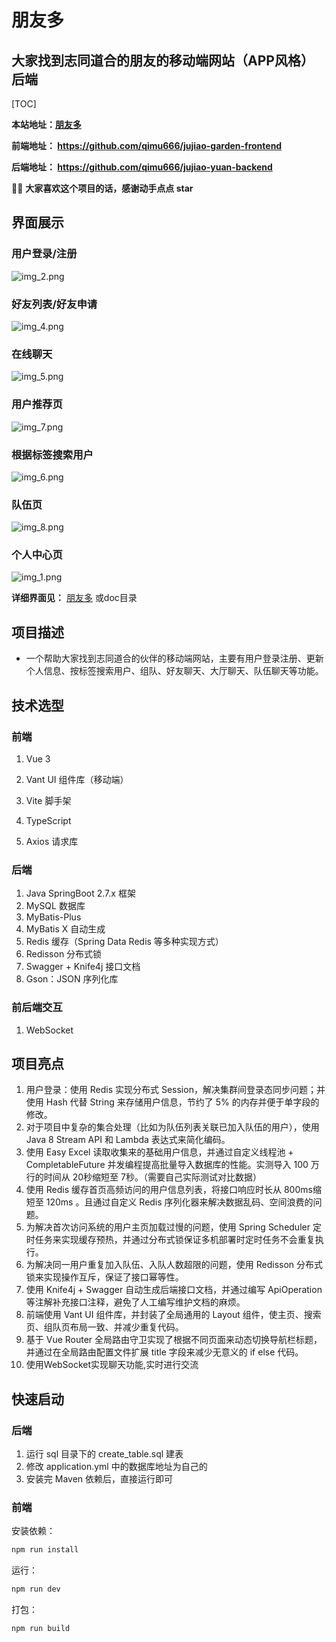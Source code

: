 # 朋友多

## 大家找到志同道合的朋友的移动端网站（APP风格） 后端

[TOC]

**本站地址：[朋友多](https://rendong-frontend.icu/)**

**前端地址： https://github.com/qimu666/jujiao-garden-frontend**

**后端地址： https://github.com/qimu666/jujiao-yuan-backend**

🙏🏻 **大家喜欢这个项目的话，感谢动手点点 star**

## 界面展示

### 用户登录/注册
![img_2.png](img_2.png)

### 好友列表/好友申请

![img_4.png](img_4.png)

### 在线聊天

![img_5.png](img_5.png)

### 用户推荐页

![img_7.png](img_7.png)

### 根据标签搜索用户

![img_6.png](img_6.png)

### 队伍页

![img_8.png](img_8.png)

### 个人中心页

![img_1.png](img_1.png)

**详细界面见：** [朋友多](https://rendong-frontend.icu/) 或doc目录

## 项目描述

- 一个帮助大家找到志同道合的伙伴的移动端网站，主要有用户登录注册、更新个人信息、按标签搜索用户、组队、好友聊天、大厅聊天、队伍聊天等功能。

## 技术选型

### 前端

1. Vue 3

2. Vant UI 组件库（移动端）

3. Vite 脚手架

4. TypeScript

5. Axios 请求库

### 后端

1. Java SpringBoot 2.7.x 框架
2. MySQL 数据库
3. MyBatis-Plus
4. MyBatis X 自动生成
5. Redis 缓存（Spring Data Redis 等多种实现方式）
6. Redisson 分布式锁
7. Swagger + Knife4j 接口文档
8. Gson：JSON 序列化库

### 前后端交互

1. WebSocket

## 项目亮点

1. 用户登录：使用 Redis 实现分布式 Session，解决集群间登录态同步问题；并使用 Hash 代替 String 来存储用户信息，节约了 5%
   的内存并便于单字段的修改。
2. 对于项目中复杂的集合处理（比如为队伍列表关联已加入队伍的用户），使用 Java 8 Stream API 和 Lambda 表达式来简化编码。
3. 使用 Easy Excel 读取收集来的基础用户信息，并通过自定义线程池 + CompletableFuture 并发编程提高批量导入数据库的性能。实测导入
   100 万行的时间从 20秒缩短至 7秒。（需要自己实际测试对比数据）
4. 使用 Redis 缓存首页高频访问的用户信息列表，将接口响应时长从 800ms缩短至 120ms 。且通过自定义 Redis 序列化器来解决数据乱码、空间浪费的问题。
5. 为解决首次访问系统的用户主页加载过慢的问题，使用 Spring Scheduler 定时任务来实现缓存预热，并通过分布式锁保证多机部署时定时任务不会重复执行。
6. 为解决同一用户重复加入队伍、入队人数超限的问题，使用 Redisson 分布式锁来实现操作互斥，保证了接口幂等性。
7. 使用 Knife4j + Swagger 自动生成后端接口文档，并通过编写 ApiOperation 等注解补充接口注释，避免了人工编写维护文档的麻烦。
8. 前端使用 Vant UI 组件库，并封装了全局通用的 Layout 组件，使主页、搜索页、组队页布局一致、并减少重复代码。
9. 基于 Vue Router 全局路由守卫实现了根据不同页面来动态切换导航栏标题， 并通过在全局路由配置文件扩展 title 字段来减少无意义的
   if else 代码。
10. 使用WebSocket实现聊天功能,实时进行交流

## 快速启动

### 后端

1. 运行 sql 目录下的 create_table.sql 建表
2. 修改 application.yml 中的数据库地址为自己的
3. 安装完 Maven 依赖后，直接运行即可

### 前端

安装依赖：

```bash
npm run install
```

运行：

```bash
npm run dev
```

打包：

```bash
npm run build
```

